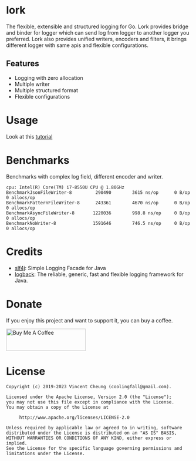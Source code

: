 lork
=====
The flexible, extensible and structured logging for Go. Lork provides bridge and binder
for logger which can send log from logger to another logger you preferred. Lork also
provides unified writers, encoders and filters, it brings different logger with same
apis and flexible configurations.

## Features

* Logging with zero allocation
* Multiple writer
* Multiple structured format
* Flexible configurations

Usage
=====

Look at this [tutorial][1]

Benchmarks
==========
Benchmarks with complex log field, different encoder and writer.

```text
cpu: Intel(R) Core(TM) i7-8550U CPU @ 1.80GHz
BenchmarkJsonFileWriter-8      	  290490        3615 ns/op      0 B/op      0 allocs/op
BenchmarkPatternFileWriter-8   	  243361        4670 ns/op      0 B/op      0 allocs/op
BenchmarkAsyncFileWriter-8     	 1220036        998.8 ns/op     0 B/op      0 allocs/op
BenchmarkNoWriter-8            	 1591646        746.5 ns/op     0 B/op      0 allocs/op
```

Credits
======

* [slf4j][1]: Simple Logging Facade for Java
* [logback][2]: The reliable, generic, fast and flexible logging framework for Java.

Donate
=======
If you enjoy this project and want to support it, you can buy a coffee.

<a href="https://www.buymeacoffee.com/coolerfall" target="_blank"><img src="https://cdn.buymeacoffee.com/buttons/v2/default-yellow.png" alt="Buy Me A Coffee" style="height: 60px !important;width: 217px !important;" ></a>


License
=======

    Copyright (c) 2019-2023 Vincent Cheung (coolingfall@gmail.com).
    
    Licensed under the Apache License, Version 2.0 (the "License");
    you may not use this file except in compliance with the License.
    You may obtain a copy of the License at
    
         http://www.apache.org/licenses/LICENSE-2.0
    
    Unless required by applicable law or agreed to in writing, software
    distributed under the License is distributed on an "AS IS" BASIS,
    WITHOUT WARRANTIES OR CONDITIONS OF ANY KIND, either express or implied.
    See the License for the specific language governing permissions and
    limitations under the License.

[1]: https://github.com/qos-ch/slf4j

[2]: https://github.com/qos-ch/logback

